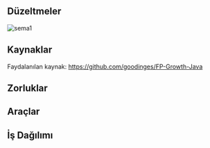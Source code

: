 ## Düzeltmeler

![sema1](https://i.hizliresim.com/TgiEcP.png)

## Kaynaklar

Faydalanılan kaynak: https://github.com/goodinges/FP-Growth-Java 

## Zorluklar

## Araçlar

## İş Dağılımı
